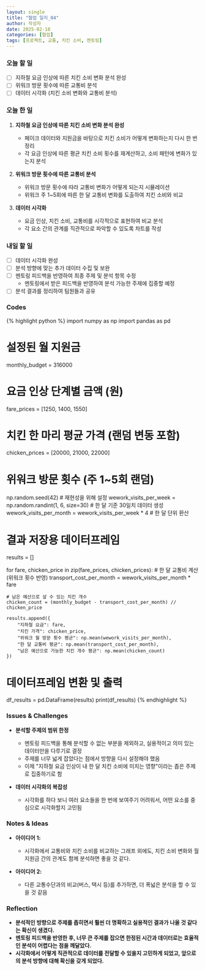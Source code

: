 ```yaml
---
layout: single
title: "협업 일지_04"
author: 작성자
date: 2025-02-18
categories: [협업]
tags: [프로젝트, 교통, 치킨 소비, 멘토링]
---
```


### 오늘 할 일

- [ ] 지하철 요금 인상에 따른 치킨 소비 변화 분석 완성
- [ ] 위워크 방문 횟수에 따른 교통비 분석
- [ ] 데이터 시각화 (치킨 소비 변화와 교통비 분석)

### 오늘 한 일

1. **지하철 요금 인상에 따른 치킨 소비 변화 분석 완성**  
   - 페이크 데이터와 지원금을 바탕으로 치킨 소비가 어떻게 변화하는지 다시 한 번 정리  
   - 각 요금 인상에 따른 평균 치킨 소비 횟수를 재계산하고, 소비 패턴에 변화가 있는지 분석  

2. **위워크 방문 횟수에 따른 교통비 분석**  
   - 위워크 방문 횟수에 따라 교통비 변화가 어떻게 되는지 시뮬레이션  
   - 위워크 주 1~5회에 따른 한 달 교통비 변화를 도출하여 치킨 소비와 비교  

3. **데이터 시각화**  
   - 요금 인상, 치킨 소비, 교통비를 시각적으로 표현하여 비교 분석  
   - 각 요소 간의 관계를 직관적으로 파악할 수 있도록 차트를 작성  

### 내일 할 일

- [ ] 데이터 시각화 완성
- [ ] 분석 방향에 맞는 추가 데이터 수집 및 보완
- [ ] 멘토링 피드백을 반영하여 최종 주제 및 분석 항목 수정  
  - 멘토링에서 받은 피드백을 반영하여 분석 가능한 주제에 집중할 예정
- [ ] 분석 결과를 정리하여 팀원들과 공유

### Codes 
{% highlight python %}
import numpy as np
import pandas as pd

# 설정된 월 지원금
monthly_budget = 316000

# 요금 인상 단계별 금액 (원)
fare_prices = [1250, 1400, 1550]

# 치킨 한 마리 평균 가격 (랜덤 변동 포함)
chicken_prices = [20000, 21000, 22000]

# 위워크 방문 횟수 (주 1~5회 랜덤)
np.random.seed(42)  # 재현성을 위해 설정
wework_visits_per_week = np.random.randint(1, 6, size=30)  # 한 달 기준 30일치 데이터 생성
wework_visits_per_month = wework_visits_per_week * 4  # 한 달 단위 환산

# 결과 저장용 데이터프레임
results = []

for fare, chicken_price in zip(fare_prices, chicken_prices):
    # 한 달 교통비 계산 (위워크 횟수 반영)
    transport_cost_per_month = wework_visits_per_month * fare
    
    # 남은 예산으로 살 수 있는 치킨 개수
    chicken_count = (monthly_budget - transport_cost_per_month) // chicken_price
    
    results.append({
        "지하철 요금": fare,
        "치킨 가격": chicken_price,
        "위워크 월 방문 횟수 평균": np.mean(wework_visits_per_month),
        "한 달 교통비 평균": np.mean(transport_cost_per_month),
        "남은 예산으로 가능한 치킨 개수 평균": np.mean(chicken_count)
    })

# 데이터프레임 변환 및 출력
df_results = pd.DataFrame(results)
print(df_results)
{% endhighlight %}

### Issues & Challenges

- **분석할 주제의 범위 한정**  
  - 멘토링 피드백을 통해 분석할 수 없는 부분을 제외하고, 실용적이고 의미 있는 데이터만을 다루기로 결정  
  - 주제를 너무 넓게 잡았다는 점에서 방향을 다시 설정해야 했음  
  - 이제 "지하철 요금 인상이 내 한 달 치킨 소비에 미치는 영향"이라는 좁은 주제로 집중하기로 함  

- **데이터 시각화의 복잡성**  
  - 시각화를 하다 보니 여러 요소들을 한 번에 보여주기 어려워서, 어떤 요소를 중심으로 시각화할지 고민됨  

### Notes & Ideas

- **아이디어 1:**  
  - 시각화에서 교통비와 치킨 소비를 비교하는 그래프 외에도, 치킨 소비 변화와 월 지원금 간의 관계도 함께 분석하면 좋을 것 같다.  

- **아이디어 2:**  
  - 다른 교통수단과의 비교(버스, 택시 등)를 추가하면, 더 폭넓은 분석을 할 수 있을 것 같음  

### Reflection

- **분석적인 방향으로 주제를 좁히면서 훨씬 더 명확하고 실용적인 결과가 나올 것 같다는 확신이 생겼다.**  
- **멘토링 피드백을 반영한 후, 너무 큰 주제를 잡으면 한정된 시간과 데이터로는 효율적인 분석이 어렵다는 점을 깨달았다.**  
- **시각화에서 어떻게 직관적으로 데이터를 전달할 수 있을지 고민하게 되었고, 앞으로의 분석 방향에 대해 확신을 갖게 되었다.**
